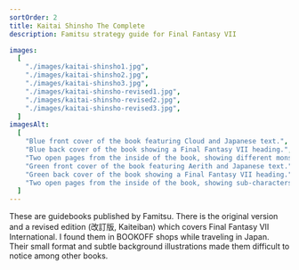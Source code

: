 ```yaml
---
sortOrder: 2
title: Kaitai Shinsho The Complete
description: Famitsu strategy guide for Final Fantasy VII

images:
  [
    "./images/kaitai-shinsho1.jpg",
    "./images/kaitai-shinsho2.jpg",
    "./images/kaitai-shinsho3.jpg",
    "./images/kaitai-shinsho-revised1.jpg",
    "./images/kaitai-shinsho-revised2.jpg",
    "./images/kaitai-shinsho-revised3.jpg",
  ]
imagesAlt:
  [
    "Blue front cover of the book featuring Cloud and Japanese text.",
    "Blue back cover of the book showing a Final Fantasy VII heading.",
    "Two open pages from the inside of the book, showing different monsters and their characteristics.",
    "Green front cover of the book featuring Aerith and Japanese text.",
    "Green back cover of the book showing a Final Fantasy VII heading.",
    "Two open pages from the inside of the book, showing sub-characters.",
  ]
---
```


These are guidebooks published by Famitsu. There is the original version and a revised edition (改訂版, Kaiteiban) which covers Final Fantasy VII International. I found them in BOOKOFF shops while traveling in Japan.
Their small format and subtle background illustrations made them difficult to notice among other books.

